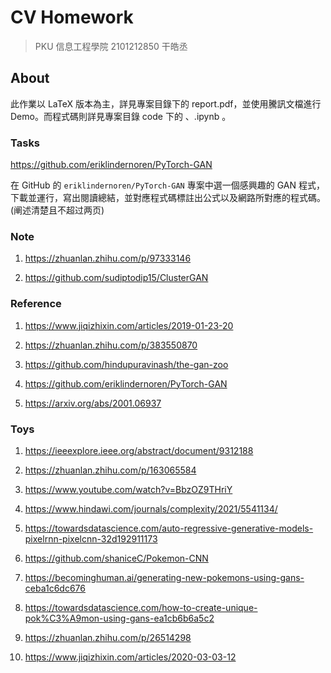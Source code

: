 # CV Homework

> PKU 信息工程學院 2101212850 干皓丞

## About

此作業以 LaTeX 版本為主，詳見專案目錄下的 report.pdf，並使用騰訊文檔進行 Demo。而程式碼則詳見專案目錄 code 下的 、.ipynb 。


### Tasks

https://github.com/eriklindernoren/PyTorch-GAN

在 GitHub 的 `eriklindernoren/PyTorch-GAN` 專案中選一個感興趣的 GAN 程式，下載並運行，寫出閱讀總結，並對應程式碼標註出公式以及網路所對應的程式碼。(阐述清楚且不超过两页)


### Note

1. https://zhuanlan.zhihu.com/p/97333146

2. https://github.com/sudiptodip15/ClusterGAN


### Reference

1. https://www.jiqizhixin.com/articles/2019-01-23-20

2. https://zhuanlan.zhihu.com/p/383550870

3. https://github.com/hindupuravinash/the-gan-zoo

4. https://github.com/eriklindernoren/PyTorch-GAN

5. https://arxiv.org/abs/2001.06937


### Toys

1. https://ieeexplore.ieee.org/abstract/document/9312188

2. https://zhuanlan.zhihu.com/p/163065584

3. https://www.youtube.com/watch?v=BbzOZ9THriY

4. https://www.hindawi.com/journals/complexity/2021/5541134/

5. https://towardsdatascience.com/auto-regressive-generative-models-pixelrnn-pixelcnn-32d192911173

6. https://github.com/shaniceC/Pokemon-CNN

7. https://becominghuman.ai/generating-new-pokemons-using-gans-ceba1c6dc676

8. https://towardsdatascience.com/how-to-create-unique-pok%C3%A9mon-using-gans-ea1cb6b6a5c2

9. https://zhuanlan.zhihu.com/p/26514298

10. https://www.jiqizhixin.com/articles/2020-03-03-12


